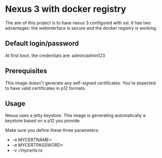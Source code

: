 # Nexus 3 with docker registry
The aim of this project is to have nexus 3 configured with ssl. It has two advantages: the webinterface is secure and the docker registry is working.

## Default login/password
At first boot, the credentials are: admin/admin123

## Prerequisites
This image doesn't generate any self-signed certificates. You're expected to have valid certificates in p12 formats.

## Usage
Nexus uses a jetty keystore. This image is generating automatically a keystore based on a p12 you provide

Make sure you define these three parameters:
* -e MYCERTNAME=<filenameOfP12Withoutextension>
* -e MYCERTPASSWORD=<passwordToReadTheP12>
* -v <yourFolderWithP12file>:/mycerts:ro
